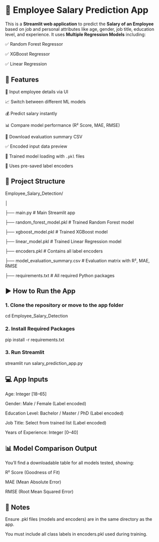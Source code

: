 # 💼 Employee Salary Prediction App


This is a **Streamlit web application** to predict the **Salary of an Employee** based on job and personal attributes like age, gender, job title, education level, and experience. It uses **Multiple Regression Models** including:

✅ Random Forest Regressor

✅ XGBoost Regressor

✅ Linear Regression


## 🚀 Features

🔢 Input employee details via UI

📈 Switch between different ML models

💰 Predict salary instantly

📊 Compare model performance (R² Score, MAE, RMSE)

📄 Download evaluation summary CSV

✅ Encoded input data preview

🧠 Trained model loading with `.pkl` files

🧠 Uses pre-saved label encoders



## 📂 Project Structure

 Employee_Salary_Detection/
 
 │
 
 ├── main.py # Main Streamlit app
 
 ├── random_forest_model.pkl # Trained Random Forest model
 
 ├── xgboost_model.pkl # Trained XGBoost model
 
 ├── linear_model.pkl # Trained Linear Regression model
 
 ├── encoders.pkl # Contains all label encoders
 
 ├── model_evaluation_summary.csv # Evaluation matrix with R², MAE, RMSE
 
 ├── requirements.txt # All required Python packages


## ▶️ How to Run the App

### 1. Clone the repository or move to the app folder

cd Employee_Salary_Detection

### 2. Install Required Packages

pip install -r requirements.txt

### 3. Run Streamlit

streamlit run salary_prediction_app.py

## 💻 App Inputs
Age: Integer [18–65]

Gender: Male / Female (Label encoded)

Education Level: Bachelor / Master / PhD (Label encoded)

Job Title: Select from trained list (Label encoded)

Years of Experience: Integer [0–40]

## 📊 Model Comparison Output

You’ll find a downloadable table for all models tested, showing:

R² Score (Goodness of Fit)

MAE (Mean Absolute Error)

RMSE (Root Mean Squared Error)

## 📁 Notes

Ensure .pkl files (models and encoders) are in the same directory as the app.

You must include all class labels in encoders.pkl used during training.




